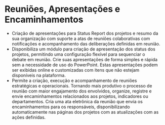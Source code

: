 # Reuniões, Apresentações e Encaminhamentos 

- Criação de apresentações para Status Report dos projetos e resumo da sua organização com suporte a atas de reuniões colaborativas com notificações e acompanhamento das deliberações definidas em reunião.
- Disponibiliza um módulo para criação de apresentação dos status dos projetos, permitindo uma configuração flexível para sequenciar o debate em reunião. Crie suas apresentações de forma simples e rápida sem a necessidade de uso do PowerPoint. Estas apresentações podem ser exibidas online e customizadas com itens que não estejam disponíveis na plataforma.
- Permite a criação, execução e acompanhamento de reuniões estratégicas e operacionais. Tornando mais produtivo o processo de reunião com maior engajamento dos envolvidos, organize, registre e envie encaminhamentos relacionados aos projetos, indicadores ou departamentos. Cria uma ata eletrônica da reunião que envia os encaminhamentos para os responsáveis, disponibilizando automaticamente nas páginas dos projetos com as atualizações com as ações definidas.

